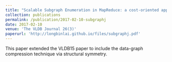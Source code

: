 ```yaml
---
title: "Scalable Subgraph Enumeration in MapReduce: a cost-oriented approach"
collection: publications
permalink: /publication/2017-02-10-subgraphj
date: 2017-02-10
venue: 'The VLDB Journal 26(3)'
paperurl: 'http://longbinlai.github.io/files/subgraphj.pdf'
---
```


This paper extended the VLDB15 paper to include the data-graph compression technique via structural symmetry.
